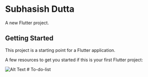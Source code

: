 # Subhasish Dutta

A new Flutter project.

## Getting Started

This project is a starting point for a Flutter application.

A few resources to get you started if this is your first Flutter project:

![Alt Text](https://i.imgur.com/1X23nz8.png)
#   T o - d o - l i s t  
 